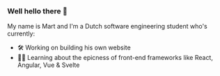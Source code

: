 ### Well hello there 👀
My name is Mart and I'm a Dutch software engineering student who's currently:

- 🛠️ Working on building his own website
- 👨‍🎓 Learning about the epicness of front-end frameworks like React, Angular, Vue & Svelte

<!-- **martrupert/martrupert** is a ✨ _special_ ✨ repository because its `README.md` (this file) appears on your GitHub profile. -->
